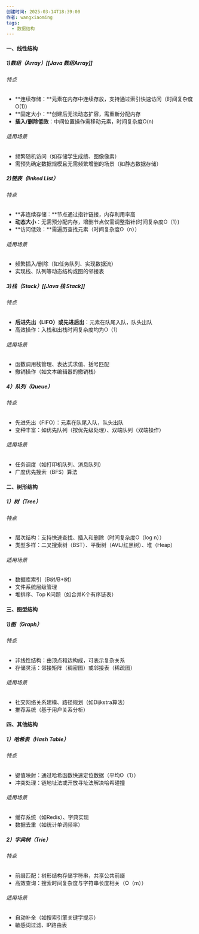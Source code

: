 ```yaml
---
创建时间: 2025-03-14T18:39:00
作者: wangxiaoming
tags:
  - 数据结构
---
```

#### 一、线性结构
##### 1)数组（Array）[[Java 数组Array]]
###### 特点
- **连续存储：**元素在内存中连续存放，支持通过索引快速访问（时间复杂度O(1)）
- **固定大小：**创建后无法动态扩容，需重新分配内存
- **插入/删除低效**：中间位置操作需移动元素，时间复杂度O(n)
###### 适用场景
- 频繁随机访问（如存储学生成绩、图像像素）
- 需预先确定数据规模且无需频繁增删的场景（如静态数据存储）

##### 2)链表（linked List）
###### 特点
- **非连续存储：**节点通过指针链接，内存利用率高
- **动态大小**：无需预分配内存，增删节点仅需调整指针(时间复杂度O（1）)
- **访问低效：**需遍历查找元素（时间复杂度O（n））
###### 适用场景
- 频繁插入/删除（如任务队列、实现数据流）
- 实现栈、队列等动态结构或图的邻接表

##### 3)栈（Stack）[[Java 栈 Stack]]
###### 特点
- **后进先出（LIFO）或先进后出**：元素在队尾入队，队头出队
- 高效操作：入栈和出栈时间复杂度均为O（1）
###### 适用场景
- 函数调用栈管理、表达式求值、括号匹配
- 撤销操作（如文本编辑器的撤销栈）

##### 4）队列（Queue）
###### 特点
- 先进先出（FIFO）：元素在队尾入队，队头出队
- 变种丰富：如优先队列（按优先级处理）、双端队列（双端操作）
###### 适用场景
- 任务调度（如打印机队列、消息队列）
- 广度优先搜索（BFS）算法

#### 二、树形结构
##### 1）树（Tree）
###### 特点
- 层次结构：支持快速查找、插入和删除（时间复杂度O（log n））
- 类型多样：二叉搜索树（BST）、平衡树（AVL/红黑树）、堆（Heap）
###### 适用场景
- 数据库索引（B树/B+树）
- 文件系统层级管理
- 堆排序、Top K问题（如合并K个有序链表）

#### 三、图型结构
##### 1)图（Graph）
###### 特点
- 非线性结构：由顶点和边构成，可表示复杂关系
- 存储灵活：邻接矩阵（稠密图）或邻接表（稀疏图）
###### 适用场景
- 社交网络关系建模、路径规划（如Dijkstra算法）
- 推荐系统（基于用户关系分析）

#### 四、其他结构
##### 1）哈希表（Hash Table）
###### 特点
- 键值映射：通过哈希函数快速定位数据（平均O（1））
- 冲突处理：链地址法或开放寻址法解决哈希碰撞
###### 适用场景
- 缓存系统（如Redis）、字典实现
- 数据去重（如统计单词频率）
##### 2）字典树（Trie）
###### 特点
- 前缀匹配：树形结构存储字符串，共享公共前缀
- 高效查询：搜索时间复杂度与字符串长度相关（O（m））
###### 适用场景
- 自动补全（如搜索引擎关键字提示）
- 敏感词过滤、IP路由表
